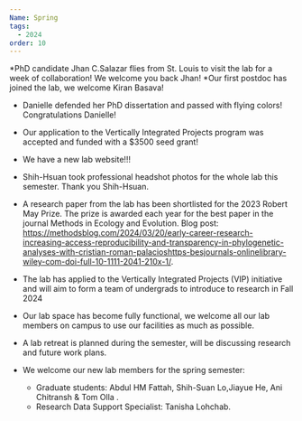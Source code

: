 ```yaml
---
Name: Spring
tags:
  - 2024
order: 10
---
```

*PhD candidate Jhan C.Salazar flies from St. Louis to visit the lab for a week of collaboration! We welcome you back Jhan!
*Our first postdoc has joined the lab, we welcome Kiran Basava!
* Danielle defended her PhD dissertation and passed with flying colors! Congratulations Danielle!
* Our application to the Vertically Integrated Projects program was accepted and funded with a $3500 seed grant!
* We have a new lab website!!!
* Shih-Hsuan took professional headshot photos for the whole lab this semester. Thank you Shih-Hsuan.
* A research paper from the lab has been shortlisted for the 2023 Robert May Prize. The prize is awarded each year for the best paper in the journal Methods in Ecology and Evolution. Blog post: <https://methodsblog.com/2024/03/20/early-career-research-increasing-access-reproducibility-and-transparency-in-phylogenetic-analyses-with-cristian-roman-palacioshttps-besjournals-onlinelibrary-wiley-com-doi-full-10-1111-2041-210x-1/>.
* The lab has applied to the Vertically Integrated Projects (VIP) initiative and will aim to form a team of undergrads to introduce to research  in Fall 2024
* Our lab space has become fully functional, we welcome all our lab members on campus to use our facilities as much as possible.
* A lab retreat is planned during the semester, will be discussing research and future work plans.
* We welcome our new lab members for the spring semester:

  * Graduate students: Abdul HM Fattah, Shih-Suan Lo,Jiayue He, Ani Chitransh & Tom Olla .
  * Research Data Support Specialist: Tanisha Lohchab.
